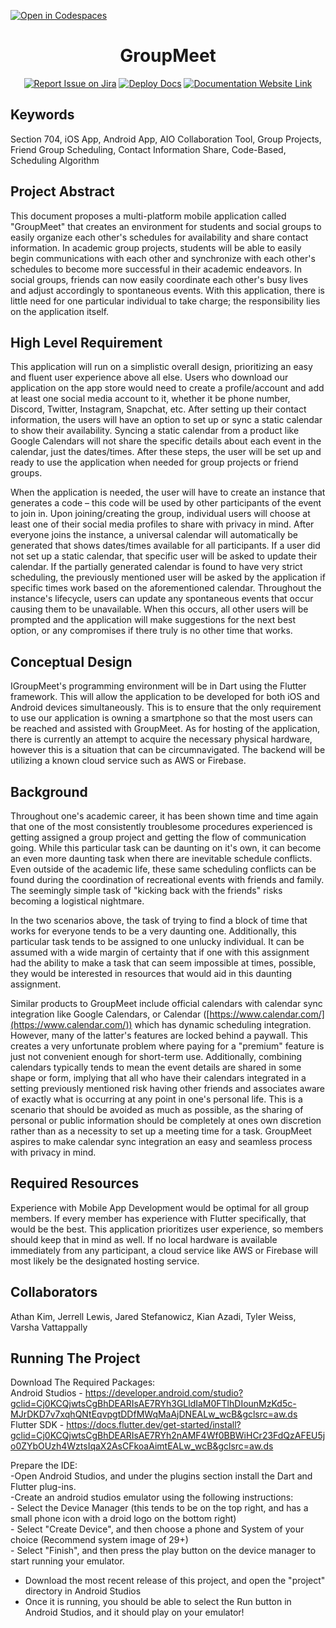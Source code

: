 [![Open in Codespaces](https://classroom.github.com/assets/launch-codespace-f4981d0f882b2a3f0472912d15f9806d57e124e0fc890972558857b51b24a6f9.svg)](https://classroom.github.com/open-in-codespaces?assignment_repo_id=9951177)

<div align="center">

# GroupMeet

[![Report Issue on Jira](https://img.shields.io/badge/Report%20Issues-Jira-0052CC?style=flat&logo=jira-software)](https://temple-cis-projects-in-cs.atlassian.net/jira/software/c/projects/DT/issues) [![Deploy Docs](https://github.com/ApplebaumIan/tu-cis-4398-docs-template/actions/workflows/deploy.yml/badge.svg)](https://github.com/ApplebaumIan/tu-cis-4398-docs-template/actions/workflows/deploy.yml) [![Documentation Website Link](https://img.shields.io/badge/-Documentation%20Website-brightgreen)](https://capstone-projects-2023-spring.github.io/project-groupmeet/)

</div>

<h2> Keywords </h2>

Section 704, iOS App, Android App, AIO Collaboration Tool, Group Projects, Friend Group Scheduling, Contact Information Share, Code-Based, Scheduling Algorithm

<h2> Project Abstract </h2>

This document proposes a multi-platform mobile application called "GroupMeet" that creates an environment for students and social groups to easily organize each other's schedules for availability and share contact information. In academic group projects, students will be able to easily begin communications with each other and synchronize with each other's schedules to become more successful in their academic endeavors. In social groups, friends can now easily coordinate each other's busy lives and adjust accordingly to spontaneous events. With this application, there is little need for one particular individual to take charge; the responsibility lies on the application itself.

<h2> High Level Requirement </h2>

This application will run on a simplistic overall design, prioritizing an easy and fluent user experience above all else. Users who download our application on the app store would need to create a profile/account and add at least one social media account to it, whether it be phone number, Discord, Twitter, Instagram, Snapchat, etc. After setting up their contact information, the users will have an option to set up or sync a static calendar to show their availability. Syncing a static calendar from a product like Google Calendars will not share the specific details about each event in the calendar, just the dates/times. After these steps, the user will be set up and ready to use the application when needed for group projects or friend groups.

When the application is needed, the user will have to create an instance that generates a code – this code will be used by other participants of the event to join in. Upon joining/creating the group, individual users will choose at least one of their social media profiles to share with privacy in mind. After everyone joins the instance, a universal calendar will automatically be generated that shows dates/times available for all participants. If a user did not set up a static calendar, that specific user will be asked to update their calendar. If the partially generated calendar is found to have very strict scheduling, the previously mentioned user will be asked by the application if specific times work based on the aforementioned calendar. Throughout the instance's lifecycle, users can update any spontaneous events that occur causing them to be unavailable. When this occurs, all other users will be prompted and the application will make suggestions for the next best option, or any compromises if there truly is no other time that works.

<h2> Conceptual Design </h2>

IGroupMeet's programming environment will be in Dart using the Flutter framework. This will allow the application to be developed for both iOS and Android devices simultaneously. This is to ensure that the only requirement to use our application is owning a smartphone so that the most users can be reached and assisted with GroupMeet. As for hosting of the application, there is currently an attempt to acquire the necessary physical hardware, however this is a situation that can be circumnavigated. The backend will be utilizing a known cloud service such as AWS or Firebase.

<h2> Background </h2>

Throughout one's academic career, it has been shown time and time again that one of the most consistently troublesome procedures experienced is getting assigned a group project and getting the flow of communication going. While this particular task can be daunting on it's own, it can become an even more daunting task when there are inevitable schedule conflicts. Even outside of the academic life, these same scheduling conflicts can be found during the coordination of recreational events with friends and family. The seemingly simple task of "kicking back with the friends" risks becoming a logistical nightmare. 

In the two scenarios above, the task of trying to find a block of time that works for everyone tends to be a very daunting one. Additionally, this particular task tends to be assigned to one unlucky individual. It can be assumed with a wide margin of certainty that if one with this assignment had the ability to make a task that can seem impossible at times, possible, they would be interested in resources that would aid in this daunting assignment.

Similar products to GroupMeet include official calendars with calendar sync integration like Google Calendars, or Calendar ([https://www.calendar.com/](https://www.calendar.com/)) which has dynamic scheduling integration. However, many of the latter's features are locked behind a paywall. This creates a very unfortunate problem where paying for a "premium" feature is just not convenient enough for short-term use. Additionally, combining calendars typically tends to mean the event details are shared in some shape or form, implying that all who have their calendars integrated in a setting previously mentioned risk having other friends and associates aware of exactly what is occurring at any point in one's personal life. This is a scenario that should be avoided as much as possible, as the sharing of personal or public information should be completely at ones own discretion rather than as a necessity to set up a meeting time for a task. GroupMeet aspires to make calendar sync integration an easy and seamless process with privacy in mind.

<h2> Required Resources </h2>

Experience with Mobile App Development would be optimal for all group members. If every member has experience with Flutter specifically, that would be the best. This application prioritizes user experience, so members should keep that in mind as well. If no local hardware is available immediately from any participant, a cloud service like AWS or Firebase will most likely be the designated hosting service.

<h2> Collaborators </h2>

Athan Kim, Jerrell Lewis, Jared Stefanowicz, Kian Azadi, Tyler Weiss, Varsha Vattappally

<h2> Running The Project </h2>

Download The Required Packages:<br/>
Android Studios - https://developer.android.com/studio?gclid=Cj0KCQjwtsCgBhDEARIsAE7RYh3GLldIaM0FTlhDIounMzKd5c-MJrDKD7v7xqhQNtEqvpgtDDfMWqMaAjDNEALw_wcB&gclsrc=aw.ds<br/>
Flutter SDK - https://docs.flutter.dev/get-started/install?gclid=Cj0KCQjwtsCgBhDEARIsAE7RYh2nAMF4Wf0BBWiHCr23FdQzAFEU5jo0ZYbOUzh4WztsIqaX2AsCFkoaAimtEALw_wcB&gclsrc=aw.ds<br/>

Prepare the IDE:<br/>
-Open Android Studios, and under the plugins section install the Dart and Flutter plug-ins.<br/>
-Create an android studios emulator using the following instructions: <br/>
    - Select the Device Manager (this tends to be on the top right, and has a small phone icon with a droid logo on the bottom right)<br/>
    - Select "Create Device", and then choose a phone and System of your choice (Recommend system image of 29+)<br/>
    - Select "Finish", and then press the play button on the device manager to start running your emulator.<br/>
- Download the most recent release of this project, and open the "project" directory in Android Studios<br/>
- Once it is running, you should be able to select the Run button in Android Studios, and it should play on your emulator!<br/>



<!-- [//]: # ( readme: collaborators -start )
<table>
<tr>
    <td align="center">
        <a href="https://github.com/ApplebaumIan">
            <img src="https://avatars.githubusercontent.com/u/9451941?v=4" width="100;" alt="ApplebaumIan"/>
            <br />
            <sub><b>Ian Tyler Applebaum</b></sub>
        </a>
    </td>
    <td align="center">
        <a href="https://github.com/leighflagg">
            <img src="https://avatars.githubusercontent.com/u/77810293?v=4" width="100;" alt="leighflagg"/>
            <br />
            <sub><b>Null</b></sub>
        </a>
    </td></tr>
</table>

[//]: # ( readme: collaborators -end ) -->
